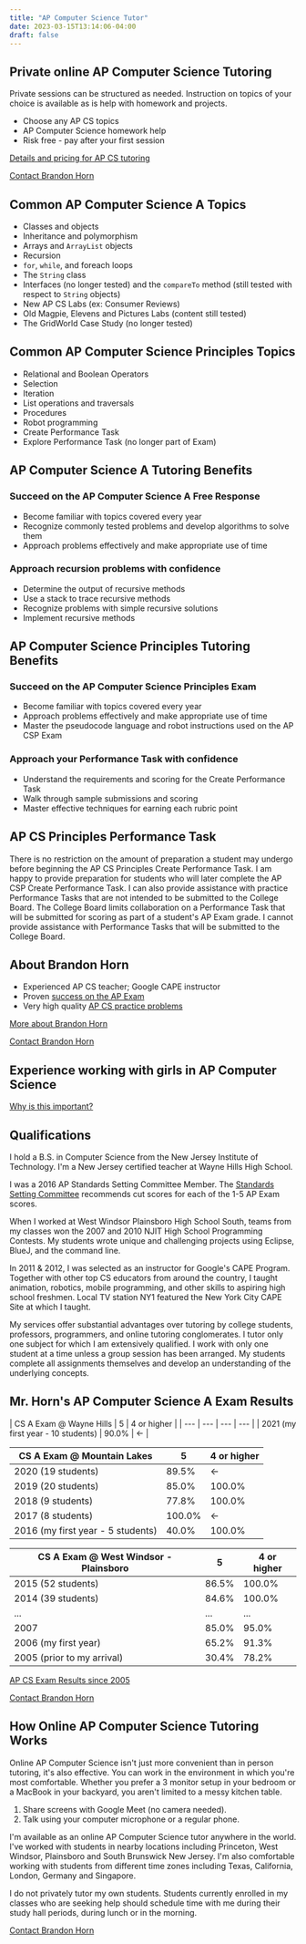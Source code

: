 ```yaml
---
title: "AP Computer Science Tutor"
date: 2023-03-15T13:14:06-04:00
draft: false
---
```


## Private online AP Computer Science Tutoring
Private sessions can be structured as needed. Instruction on topics of your choice is available as is help with homework and projects.

- Choose any AP CS topics
- AP Computer Science homework help
- Risk free - pay after your first session

[Details and pricing for AP CS tutoring](/wp/ap-computer-science-tutor/tutoring/)

[Contact Brandon Horn](/wp/contact/)

## Common AP Computer Science A Topics

- Classes and objects
- Inheritance and polymorphism
- Arrays and `ArrayList` objects
- Recursion
- `for`, `while`, and foreach loops
- The `String` class
- Interfaces (no longer tested) and the `compareTo` method (still tested with respect to `String` objects)
- New AP CS Labs (ex: Consumer Reviews)
- Old Magpie, Elevens and Pictures Labs (content still tested)
- The GridWorld Case Study (no longer tested)

## Common AP Computer Science Principles Topics

- Relational and Boolean Operators
- Selection
- Iteration
- List operations and traversals
- Procedures
- Robot programming
- Create Performance Task
- Explore Performance Task (no longer part of Exam)

## AP Computer Science A Tutoring Benefits

### Succeed on the AP Computer Science A Free Response

- Become familiar with topics covered every year
- Recognize commonly tested problems and develop algorithms to solve them
- Approach problems effectively and make appropriate use of time

### Approach recursion problems with confidence

- Determine the output of recursive methods
- Use a stack to trace recursive methods
- Recognize problems with simple recursive solutions
- Implement recursive methods

## AP Computer Science Principles Tutoring Benefits

### Succeed on the AP Computer Science Principles Exam

- Become familiar with topics covered every year
- Approach problems effectively and make appropriate use of time
- Master the pseudocode language and robot instructions used on the AP CSP Exam

### Approach your Performance Task with confidence

- Understand the requirements and scoring for the Create Performance Task
- Walk through sample submissions and scoring
- Master effective techniques for earning each rubric point

## AP CS Principles Performance Task

There is no restriction on the amount of preparation a student may undergo before beginning the AP CS Principles Create Performance Task. I am happy to provide preparation for students who will later complete the AP CSP Create Performance Task. I can also provide assistance with practice Performance Tasks that are not intended to be submitted to the College Board. The College Board limits collaboration on a Performance Task that will be submitted for scoring as part of a student's AP Exam grade. I cannot provide assistance with Performance Tasks that will be submitted to the College Board.

## About Brandon Horn

- Experienced AP CS teacher; Google CAPE instructor
- Proven [success on the AP Exam](/wp/ap-computer-science-tutor/exam-results/)
- Very high quality [AP CS practice problems](https://apcomputersciencetutoring.com/)

[More about Brandon Horn](/wp/about/brandon-horn/)

[Contact Brandon Horn](/wp/contact/)

## Experience working with girls in AP Computer Science

[Why is this important?](/wp/ap-computer-science-tutor/tutoring-girls-in-ap-computer-science/)

## Qualifications

I hold a B.S. in Computer Science from the New Jersey Institute of Technology. I'm a New Jersey certified teacher at Wayne Hills High School.

I was a 2016 AP Standards Setting Committee Member. The [Standards Setting Committee](https://aphighered.collegeboard.org/exams/scoring) recommends cut scores for each of the 1-5 AP Exam scores.

When I worked at West Windsor Plainsboro High School South, teams from my classes won the 2007 and 2010 NJIT High School Programming Contests. My students wrote unique and challenging projects using Eclipse, BlueJ, and the command line.

In 2011 &amp; 2012, I was selected as an instructor for Google's CAPE Program. Together with other top CS educators from around the country, I taught animation, robotics, mobile programming, and other skills to aspiring high school freshmen. Local TV station NY1 featured the New York City CAPE Site at which I taught.

My services offer substantial advantages over tutoring by college students, professors, programmers, and online tutoring conglomerates. I tutor only one subject for which I am extensively qualified. I work with only one student at a time unless a group session has been arranged. My students complete all assignments themselves and develop an understanding of the underlying concepts.

## Mr. Horn's AP Computer Science A Exam Results

| CS A Exam @ Wayne Hills | 5 | 4 or higher |
| --- | --- | --- | --- |
| 2021 (my first year - 10 students) | 90.0% | ← |

| CS A Exam @ Mountain Lakes | 5 | 4 or higher |
| --- | --- | --- |
| 2020 (19 students) | 89.5% | ← |
| 2019 (20 students) | 85.0% | 100.0% |
| 2018 (9 students) | 77.8% | 100.0% |
| 2017 (8 students) | 100.0%  | ← |
| 2016 (my first year - 5 students) | 40.0% | 100.0% |

| CS A Exam @ West Windsor - Plainsboro | 5 | 4 or higher |
| --- | --- | --- |
| 2015 (52 students) | 86.5% | 100.0% |
| 2014 (39 students) | 84.6% | 100.0% |
| ... | ... | ... |
| 2007 | 85.0% | 95.0% |
| 2006 (my first year) | 65.2% | 91.3% |
| 2005 (prior to my arrival) | 30.4% | 78.2% |

[AP CS Exam Results since 2005](/wp/ap-computer-science-tutor/exam-results/)

[Contact Brandon Horn](/wp/contact/)

## How Online AP Computer Science Tutoring Works

Online AP Computer Science isn't just more convenient than in person tutoring, it's also effective. You can work in the environment in which you're most comfortable. Whether you prefer a 3 monitor setup in your bedroom or a MacBook in your backyard, you aren't limited to a messy kitchen table.

1. Share screens with Google Meet (no camera needed).
2. Talk using your computer microphone or a regular phone.

I'm available as an online AP Computer Science tutor anywhere in the world. I've worked with students in nearby locations including Princeton, West Windsor, Plainsboro and South Brunswick New Jersey. I'm also comfortable working with students from different time zones including Texas, California, London, Germany and Singapore.

I do not privately tutor my own students. Students currently enrolled in my classes who are seeking help should schedule time with me during their study hall periods, during lunch or in the morning.

[Contact Brandon Horn](/wp/contact/)